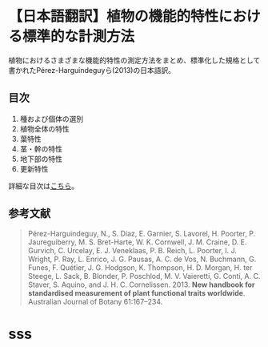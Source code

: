 【日本語翻訳】植物の機能的特性における標準的な計測方法
=====

植物におけるさまざまな機能的特性の測定方法をまとめ、標準化した規格として書かれたPérez-Harguindeguyら(2013)の日本語訳。

## 目次

1. 種および個体の選別
2. 植物全体の特性
3. 葉特性
4. 茎・幹の特性
5. 地下部の特性
6. 更新特性

詳細な目次は[こちら](summary.md)。

## 参考文献

> Pérez-Harguindeguy, N., S. Díaz, E. Garnier, S. Lavorel, H. Poorter, P. Jaureguiberry, M. S. Bret-Harte, W. K. Cornwell, J. M. Craine, D. E. Gurvich, C. Urcelay, E. J. Veneklaas, P. B. Reich, L. Poorter, I. J. Wright, P. Ray, L. Enrico, J. G. Pausas, A. C. de Vos, N. Buchmann, G. Funes, F. Quétier, J. G. Hodgson, K. Thompson, H. D. Morgan, H. ter Steege, L. Sack, B. Blonder, P. Poschlod, M. V. Vaieretti, G. Conti, A. C. Staver, S. Aquino, and J. H. C. Cornelissen. 2013. **New handbook for standardised measurement of plant functional traits worldwide**. Australian Journal of Botany 61:167–234.

# sss

